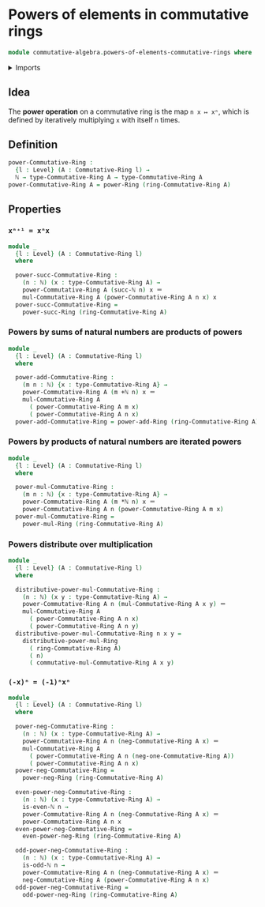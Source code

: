 # Powers of elements in commutative rings

```agda
module commutative-algebra.powers-of-elements-commutative-rings where
```

<details><summary>Imports</summary>

```agda
open import commutative-algebra.commutative-rings

open import elementary-number-theory.addition-natural-numbers
open import elementary-number-theory.multiplication-natural-numbers
open import elementary-number-theory.natural-numbers
open import elementary-number-theory.parity-natural-numbers

open import foundation.identity-types
open import foundation.universe-levels

open import ring-theory.powers-of-elements-rings
```

</details>

## Idea

The **power operation** on a commutative ring is the map `n x ↦ xⁿ`, which is
defined by iteratively multiplying `x` with itself `n` times.

## Definition

```agda
power-Commutative-Ring :
  {l : Level} (A : Commutative-Ring l) →
  ℕ → type-Commutative-Ring A → type-Commutative-Ring A
power-Commutative-Ring A = power-Ring (ring-Commutative-Ring A)
```

## Properties

### `xⁿ⁺¹ = xⁿx`

```agda
module _
  {l : Level} (A : Commutative-Ring l)
  where

  power-succ-Commutative-Ring :
    (n : ℕ) (x : type-Commutative-Ring A) →
    power-Commutative-Ring A (succ-ℕ n) x ＝
    mul-Commutative-Ring A (power-Commutative-Ring A n x) x
  power-succ-Commutative-Ring =
    power-succ-Ring (ring-Commutative-Ring A)
```

### Powers by sums of natural numbers are products of powers

```agda
module _
  {l : Level} (A : Commutative-Ring l)
  where

  power-add-Commutative-Ring :
    (m n : ℕ) {x : type-Commutative-Ring A} →
    power-Commutative-Ring A (m +ℕ n) x ＝
    mul-Commutative-Ring A
      ( power-Commutative-Ring A m x)
      ( power-Commutative-Ring A n x)
  power-add-Commutative-Ring = power-add-Ring (ring-Commutative-Ring A)
```

### Powers by products of natural numbers are iterated powers

```agda
module _
  {l : Level} (A : Commutative-Ring l)
  where

  power-mul-Commutative-Ring :
    (m n : ℕ) {x : type-Commutative-Ring A} →
    power-Commutative-Ring A (m *ℕ n) x ＝
    power-Commutative-Ring A n (power-Commutative-Ring A m x)
  power-mul-Commutative-Ring =
    power-mul-Ring (ring-Commutative-Ring A)
```

### Powers distribute over multiplication

```agda
module _
  {l : Level} (A : Commutative-Ring l)
  where

  distributive-power-mul-Commutative-Ring :
    (n : ℕ) (x y : type-Commutative-Ring A) →
    power-Commutative-Ring A n (mul-Commutative-Ring A x y) ＝
    mul-Commutative-Ring A
      ( power-Commutative-Ring A n x)
      ( power-Commutative-Ring A n y)
  distributive-power-mul-Commutative-Ring n x y =
    distributive-power-mul-Ring
      ( ring-Commutative-Ring A)
      ( n)
      ( commutative-mul-Commutative-Ring A x y)
```

### `(-x)ⁿ = (-1)ⁿxⁿ`

```agda
module _
  {l : Level} (A : Commutative-Ring l)
  where

  power-neg-Commutative-Ring :
    (n : ℕ) (x : type-Commutative-Ring A) →
    power-Commutative-Ring A n (neg-Commutative-Ring A x) ＝
    mul-Commutative-Ring A
      ( power-Commutative-Ring A n (neg-one-Commutative-Ring A))
      ( power-Commutative-Ring A n x)
  power-neg-Commutative-Ring =
    power-neg-Ring (ring-Commutative-Ring A)

  even-power-neg-Commutative-Ring :
    (n : ℕ) (x : type-Commutative-Ring A) →
    is-even-ℕ n →
    power-Commutative-Ring A n (neg-Commutative-Ring A x) ＝
    power-Commutative-Ring A n x
  even-power-neg-Commutative-Ring =
    even-power-neg-Ring (ring-Commutative-Ring A)

  odd-power-neg-Commutative-Ring :
    (n : ℕ) (x : type-Commutative-Ring A) →
    is-odd-ℕ n →
    power-Commutative-Ring A n (neg-Commutative-Ring A x) ＝
    neg-Commutative-Ring A (power-Commutative-Ring A n x)
  odd-power-neg-Commutative-Ring =
    odd-power-neg-Ring (ring-Commutative-Ring A)
```
